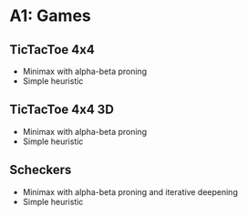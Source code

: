 # A1: Games
## TicTacToe 4x4
 - Minimax with alpha-beta proning
 - Simple heuristic
## TicTacToe 4x4 3D
 - Minimax with alpha-beta proning
 - Simple heuristic
## Scheckers
 - Minimax with alpha-beta proning and iterative deepening
 - Simple heuristic
